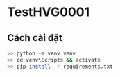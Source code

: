 # TestHVG0001
## Cách cài đặt
```bash
>> python -m venv venv
>> cd venv\Scripts && activate
>> pip install -r requirements.txt
```